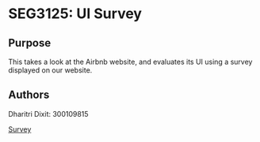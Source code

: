 # SEG3125: UI Survey

## Purpose
This takes a look at the Airbnb website, and evaluates its UI using a survey displayed on our website. 

## Authors
Dharitri Dixit: 300109815

[Survey](https://dhari001.github.io/)
